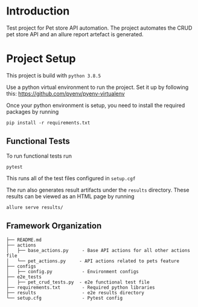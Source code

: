 # Introduction

Test project for Pet store API automation. The project automates the CRUD pet store API and an allure report artefact is generated.

# Project Setup

This project is build with `python 3.8.5`

Use a python virtual environment to run the project. Set it up by following this: https://github.com/pyenv/pyenv-virtualenv

Once your python environment is setup, you need to install the required packages by running

```
pip install -r requirements.txt
```

## Functional Tests

To run functional tests run

```
pytest
```

This runs all of the test files configured in `setup.cgf`

The run also generates result artifacts under the `results` directory. These results can be viewed as an HTML page by running

```
allure serve results/
```


## Framework Organization

```
├── README.md
├── actions
│   ├── base_actions.py     - Base API actions for all other actions file
│   └── pet_actions.py     - API actions related to pets feature
├── configs
│   ├── config.py           - Environment configs
├── e2e_tests
│   ├── pet_crud_tests.py  - e2e functional test file
├── requirements.txt        - Required python libraries
├── results                 - e2e results directory
└── setup.cfg               - Pytest config
```
